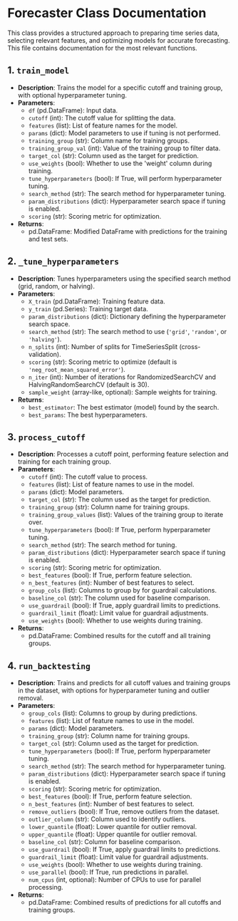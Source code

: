 # Forecaster Class Documentation

This class provides a structured approach to preparing time series data, selecting relevant features, and optimizing models for accurate forecasting. This file contains documentation for the most relevant functions.

## 1. `train_model`

- **Description**: Trains the model for a specific cutoff and training group, with optional hyperparameter tuning.
- **Parameters**:
  - `df` (pd.DataFrame): Input data.
  - `cutoff` (int): The cutoff value for splitting the data.
  - `features` (list): List of feature names for the model.
  - `params` (dict): Model parameters to use if tuning is not performed.
  - `training_group` (str): Column name for training groups.
  - `training_group_val` (int): Value of the training group to filter data.
  - `target_col` (str): Column used as the target for prediction.
  - `use_weights` (bool): Whether to use the 'weight' column during training.
  - `tune_hyperparameters` (bool): If True, will perform hyperparameter tuning.
  - `search_method` (str): The search method for hyperparameter tuning.
  - `param_distributions` (dict): Hyperparameter search space if tuning is enabled.
  - `scoring` (str): Scoring metric for optimization.
- **Returns**: 
  - pd.DataFrame: Modified DataFrame with predictions for the training and test sets.

## 2. `_tune_hyperparameters`

- **Description**: Tunes hyperparameters using the specified search method (grid, random, or halving).
- **Parameters**:
  - `X_train` (pd.DataFrame): Training feature data.
  - `y_train` (pd.Series): Training target data.
  - `param_distributions` (dict): Dictionary defining the hyperparameter search space.
  - `search_method` (str): The search method to use (`'grid'`, `'random'`, or `'halving'`).
  - `n_splits` (int): Number of splits for TimeSeriesSplit (cross-validation).
  - `scoring` (str): Scoring metric to optimize (default is `'neg_root_mean_squared_error'`).
  - `n_iter` (int): Number of iterations for RandomizedSearchCV and HalvingRandomSearchCV (default is 30).
  - `sample_weight` (array-like, optional): Sample weights for training.
- **Returns**: 
  - `best_estimator`: The best estimator (model) found by the search.
  - `best_params`: The best hyperparameters.

## 3. `process_cutoff`

- **Description**: Processes a cutoff point, performing feature selection and training for each training group.
- **Parameters**:
  - `cutoff` (int): The cutoff value to process.
  - `features` (list): List of feature names to use in the model.
  - `params` (dict): Model parameters.
  - `target_col` (str): The column used as the target for prediction.
  - `training_group` (str): Column name for training groups.
  - `training_group_values` (list): Values of the training group to iterate over.
  - `tune_hyperparameters` (bool): If True, perform hyperparameter tuning.
  - `search_method` (str): The search method for tuning.
  - `param_distributions` (dict): Hyperparameter search space if tuning is enabled.
  - `scoring` (str): Scoring metric for optimization.
  - `best_features` (bool): If True, perform feature selection.
  - `n_best_features` (int): Number of best features to select.
  - `group_cols` (list): Columns to group by for guardrail calculations.
  - `baseline_col` (str): The column used for baseline comparison.
  - `use_guardrail` (bool): If True, apply guardrail limits to predictions.
  - `guardrail_limit` (float): Limit value for guardrail adjustments.
  - `use_weights` (bool): Whether to use weights during training.
- **Returns**: 
  - pd.DataFrame: Combined results for the cutoff and all training groups.

## 4. `run_backtesting`

- **Description**: Trains and predicts for all cutoff values and training groups in the dataset, with options for hyperparameter tuning and outlier removal.
- **Parameters**:
  - `group_cols` (list): Columns to group by during predictions.
  - `features` (list): List of feature names to use in the model.
  - `params` (dict): Model parameters.
  - `training_group` (str): Column name for training groups.
  - `target_col` (str): Column used as the target for prediction.
  - `tune_hyperparameters` (bool): If True, perform hyperparameter tuning.
  - `search_method` (str): The search method for hyperparameter tuning.
  - `param_distributions` (dict): Hyperparameter search space if tuning is enabled.
  - `scoring` (str): Scoring metric for optimization.
  - `best_features` (bool): If True, perform feature selection.
  - `n_best_features` (int): Number of best features to select.
  - `remove_outliers` (bool): If True, remove outliers from the dataset.
  - `outlier_column` (str): Column used to identify outliers.
  - `lower_quantile` (float): Lower quantile for outlier removal.
  - `upper_quantile` (float): Upper quantile for outlier removal.
  - `baseline_col` (str): Column for baseline comparison.
  - `use_guardrail` (bool): If True, apply guardrail limits to predictions.
  - `guardrail_limit` (float): Limit value for guardrail adjustments.
  - `use_weights` (bool): Whether to use weights during training.
  - `use_parallel` (bool): If True, run predictions in parallel.
  - `num_cpus` (int, optional): Number of CPUs to use for parallel processing.
- **Returns**: 
  - pd.DataFrame: Combined results of predictions for all cutoffs and training groups.

